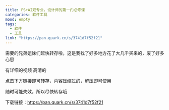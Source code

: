 ```yaml
---
title: PS+AI双专业，设计师的第一门必修课
categories: 软件工具
mood: empty
tags:
  - 软件
  - 工具
link: "https://pan.quark.cn/s/3741d7f52f21"
---
```








需要的兄弟姐妹们赶快转存啦，这是我找了好多地方花了大几千买来的，废了好多心思




有详细的视频 高清的




点击下方链接即可转存，内容压缩过的，解压即可使用




随时可能失效，所以尽快转存哦







下载链接：https://pan.quark.cn/s/3741d7f52f21














